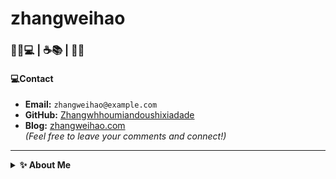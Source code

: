 # zhangweihao

### 🏋️‍♂️💻 | ☕📚 | 🎨🌐

####  💻Contact  
- **Email:** `zhangweihao@example.com`
- **GitHub:** [Zhangwhhoumiandoushixiadade](https://github.com/Zhangwhhoumiandoushixiadade)  
- **Blog:** [zhangweihao.com](https://zhangweihao.com)  
   *(Feel free to leave your comments and connect!)*  

---

<details>
  <summary><b> ✨ About Me</b></summary>



#### 📍 **Find Me Here:**  
[GitHub](https://github.com/Zhangwhhoumiandoushixiadade) | [Blog](https://zhangweihao.com) | [CodePen](https://codepen.io/zhangweihao)  

---

![](https://usc1.contabostorage.com/cc0b816231a841b1b0232d5ef0c6deb1:image/2024/11/fitness-tech-life-banner.png)

